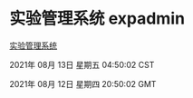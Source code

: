 # 实验管理系统 expadmin
[实验管理系统](http://111.175.122.5:56808/expadmin-782313d2-e1b1-4ea7-932e-3a55e6a1a4d0/)

2021年 08月 13日 星期五 04:50:02 CST

2021年 08月 12日 星期四 20:50:02 GMT
